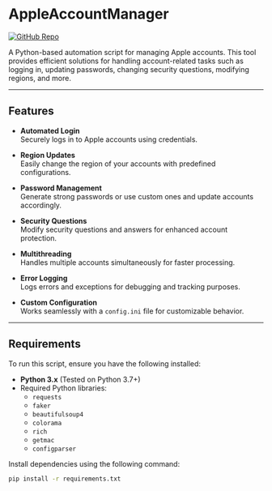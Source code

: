 # AppleAccountManager

[![GitHub Repo](https://img.shields.io/badge/GitHub-Repo-blue?style=for-the-badge&logo=github)](https://github.com/xx36Mostafa/AppleAccountManager)

A Python-based automation script for managing Apple accounts. This tool provides efficient solutions for handling account-related tasks such as logging in, updating passwords, changing security questions, modifying regions, and more.

---

## Features

- **Automated Login**  
  Securely logs in to Apple accounts using credentials.

- **Region Updates**  
  Easily change the region of your accounts with predefined configurations.

- **Password Management**  
  Generate strong passwords or use custom ones and update accounts accordingly.

- **Security Questions**  
  Modify security questions and answers for enhanced account protection.

- **Multithreading**  
  Handles multiple accounts simultaneously for faster processing.

- **Error Logging**  
  Logs errors and exceptions for debugging and tracking purposes.

- **Custom Configuration**  
  Works seamlessly with a `config.ini` file for customizable behavior.

---

## Requirements

To run this script, ensure you have the following installed:

- **Python 3.x** (Tested on Python 3.7+)
- Required Python libraries:
  - `requests`
  - `faker`
  - `beautifulsoup4`
  - `colorama`
  - `rich`
  - `getmac`
  - `configparser`

Install dependencies using the following command:

```bash
pip install -r requirements.txt
